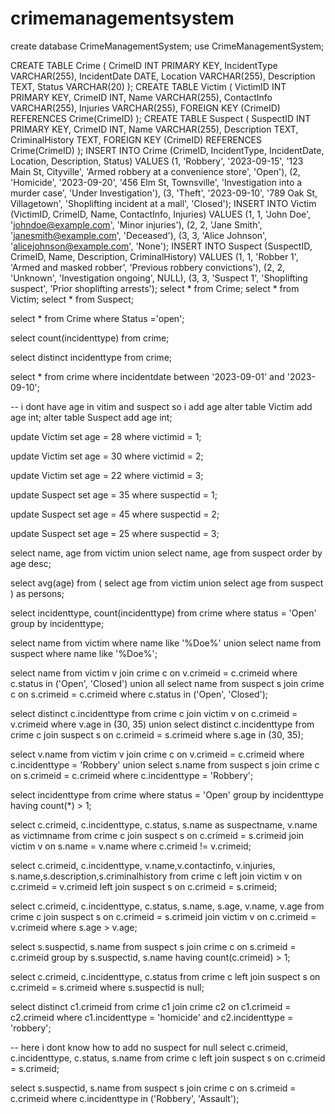 # crimemanagementsystem
create database CrimeManagementSystem;
use CrimeManagementSystem;

CREATE TABLE Crime (
    CrimeID INT PRIMARY KEY,
    IncidentType VARCHAR(255),
    IncidentDate DATE,
    Location VARCHAR(255),
    Description TEXT,
    Status VARCHAR(20)
);
CREATE TABLE Victim (
    VictimID INT PRIMARY KEY,
    CrimeID INT,
    Name VARCHAR(255),
    ContactInfo VARCHAR(255),
    Injuries VARCHAR(255),
    FOREIGN KEY (CrimeID) REFERENCES Crime(CrimeID)
);
CREATE TABLE Suspect (
    SuspectID INT PRIMARY KEY,
    CrimeID INT,
    Name VARCHAR(255),
    Description TEXT,
    CriminalHistory TEXT,
    FOREIGN KEY (CrimeID) REFERENCES Crime(CrimeID)
);
INSERT INTO Crime (CrimeID, IncidentType, IncidentDate, Location, Description, Status)
VALUES 
    (1, 'Robbery', '2023-09-15', '123 Main St, Cityville', 'Armed robbery at a convenience store', 'Open'),
    (2, 'Homicide', '2023-09-20', '456 Elm St, Townsville', 'Investigation into a murder case', 'Under Investigation'),
    (3, 'Theft', '2023-09-10', '789 Oak St, Villagetown', 'Shoplifting incident at a mall', 'Closed');
INSERT INTO Victim (VictimID, CrimeID, Name, ContactInfo, Injuries)
VALUES 
    (1, 1, 'John Doe', 'johndoe@example.com', 'Minor injuries'),
    (2, 2, 'Jane Smith', 'janesmith@example.com', 'Deceased'),
    (3, 3, 'Alice Johnson', 'alicejohnson@example.com', 'None');
INSERT INTO Suspect (SuspectID, CrimeID, Name, Description, CriminalHistory) 
VALUES 
    (1, 1, 'Robber 1', 'Armed and masked robber', 'Previous robbery convictions'), 
    (2, 2, 'Unknown', 'Investigation ongoing', NULL), 
    (3, 3, 'Suspect 1', 'Shoplifting suspect', 'Prior shoplifting arrests');
select * from Crime;
select * from Victim;
select * from Suspect;


select * from Crime where Status ='open';

select count(incidenttype) from crime;

select distinct incidenttype
from crime;

select * from crime
where incidentdate between '2023-09-01' and '2023-09-10';


-- i dont have age in vitim  and suspect so i add age
alter table Victim
add age int;
alter table Suspect 
add age int;

update Victim
set age = 28
where victimid = 1;

update Victim
set age = 30
where victimid = 2;

update Victim
set age = 22
where victimid = 3;

update Suspect
set age = 35
where suspectid = 1;

update Suspect
set age = 45
where suspectid = 2;

update Suspect
set age = 25
where suspectid = 3;

select name, age 
from victim
union 
select name, age 
from suspect
order by age desc;


select avg(age) 
from (
    select age from victim
    union 
    select age from suspect
) as persons;

select incidenttype, count(incidenttype) 
from crime 
where status = 'Open' 
group by incidenttype;


select name
from victim
where name like '%Doe%'
union
select name
from suspect
where name like '%Doe%';


select name
from victim v
join crime c on v.crimeid = c.crimeid
where c.status in ('Open', 'Closed')
union all
select name 
from suspect s
join crime c on s.crimeid = c.crimeid
where c.status in ('Open', 'Closed');

select distinct c.incidenttype
from crime c
join victim v on c.crimeid = v.crimeid
where v.age in (30, 35)
union
select distinct c.incidenttype
from crime c
join suspect s on c.crimeid = s.crimeid
where s.age in (30, 35);

select v.name
from victim v
join crime c on v.crimeid = c.crimeid
where c.incidenttype = 'Robbery'
union
select s.name 
from suspect s
join crime c on s.crimeid = c.crimeid
where c.incidenttype = 'Robbery';

select incidenttype
from crime
where status = 'Open'
group by incidenttype
having count(*) > 1;

select c.crimeid, c.incidenttype, c.status, s.name as suspectname, v.name as victimname
from crime c
join suspect s on c.crimeid = s.crimeid
join victim v on s.name = v.name
where c.crimeid != v.crimeid;

select c.crimeid, c.incidenttype,
       v.name,v.contactinfo, v.injuries, 
       s.name,s.description,s.criminalhistory
from crime c
left join victim v on c.crimeid = v.crimeid
left join suspect s on c.crimeid = s.crimeid;

select c.crimeid, c.incidenttype, c.status, 
s.name, s.age, v.name, v.age
from crime c
join suspect s on c.crimeid = s.crimeid
join victim v on c.crimeid = v.crimeid
where s.age > v.age;

select s.suspectid, s.name
from suspect s
join crime c on s.crimeid = c.crimeid
group by s.suspectid, s.name
having count(c.crimeid) > 1;

select c.crimeid, c.incidenttype, c.status
from crime c
left join suspect s on c.crimeid = s.crimeid
where s.suspectid is null;

select distinct c1.crimeid
from crime c1
join crime c2 on c1.crimeid = c2.crimeid
where c1.incidenttype = 'homicide'
  and c2.incidenttype = 'robbery';

   -- here i dont know how to add no suspect for null
select c.crimeid, c.incidenttype, c.status, s.name
from crime c
left join suspect s on c.crimeid = s.crimeid;

select s.suspectid, s.name 
from suspect s
join crime c on s.crimeid = c.crimeid
where c.incidenttype in ('Robbery', 'Assault');


